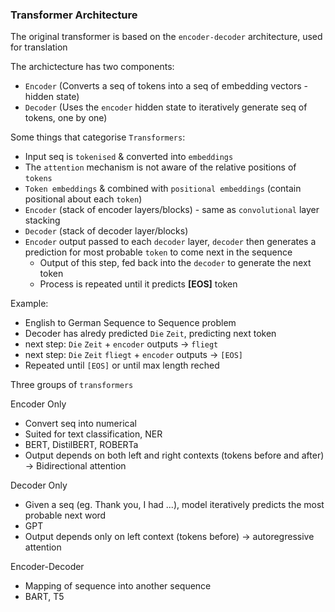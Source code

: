 
### Transformer Architecture

The original transformer is based on the `encoder-decoder` architecture, used for translation

The archictecture has two components:
- `Encoder` (Converts a seq of tokens into a seq of embedding vectors - hidden state)
- `Decoder` (Uses the `encoder` hidden state to iteratively generate seq of tokens, one by one)

Some things that categorise `Transformers`:
- Input seq is `tokenised` & converted into `embeddings`
- The `attention` mechanism is not aware of the relative positions of `tokens`
- `Token embeddings` & combined with `positional embeddings` (contain positional about each `token`)
- `Encoder` (stack of encoder layers/blocks) - same as `convolutional` layer stacking
- `Decoder` (stack of decoder layer/blocks)
- `Encoder` output passed to each `decoder` layer, `decoder` then generates a prediction for most probable `token` to come next in the sequence
	- Output of this step, fed back into the `decoder` to generate the next token 
	- Process is repeated until it predicts **[EOS]** token

Example: 
- English to German Sequence to Sequence problem
- Decoder has alredy predicted `Die` `Zeit`, predicting next token 
 - next step: 	`Die` `Zeit` + `encoder` outputs -> `fliegt`
 - next step: `Die` `Zeit` `fliegt` + `encoder` outputs -> `[EOS]` 
 - Repeated until `[EOS]` or until max length reched

Three groups of `transformers`

Encoder Only
- Convert seq into numerical 
- Suited for text classification, NER
- BERT, DistilBERT, ROBERTa
- Output depends on both left and right contexts (tokens before and after) -> Bidirectional attention

Decoder Only
- Given a seq (eg. Thank you, I had ...), model iteratively predicts the most probable next word
- GPT
- Output depends only on left context (tokens before) -> autoregressive attention

Encoder-Decoder
- Mapping of sequence into another sequence
- BART, T5